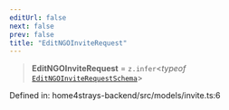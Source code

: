```yaml
---
editUrl: false
next: false
prev: false
title: "EditNGOInviteRequest"
---
```


> **EditNGOInviteRequest** = `z.infer`\<*typeof* [`EditNGOInviteRequestSchema`](/docs/code/backend/models/invite/variables/editngoinviterequestschema/)\>

Defined in: home4strays-backend/src/models/invite.ts:6
